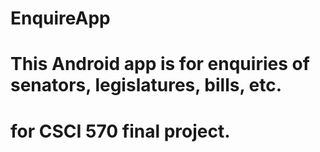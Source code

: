 # EnquireApp

# This Android app is for enquiries of senators, legislatures, bills, etc.

# for CSCI 570 final project.
